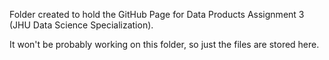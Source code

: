 Folder created to hold the GitHub Page for Data Products Assignment 3 (JHU Data Science Specialization).

It won't be probably working on this folder, so just the files are stored here.
